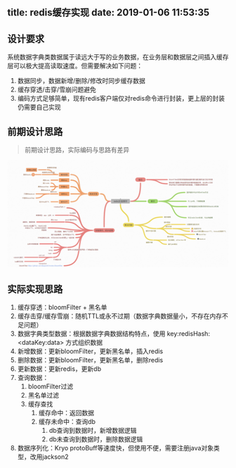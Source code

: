 title: redis缓存实现
date: 2019-01-06 11:53:35
---
## 设计要求

系统数据字典类数据属于读远大于写的业务数据，在业务层和数据层之间插入缓存层可以极大提高读取速度。但需要解决如下问题：
1. 数据同步，数据新增/删除/修改时同步缓存数据
2. 缓存穿透/击穿/雪崩问题避免
3. 编码方式足够简单，现有redis客户端仅对redis命令进行封装，更上层的封装仍需要自己实现

## 前期设计思路

> 前期设计思路，实际编码与思路有差异

![redis脑图](/images/posts/redis-mindx.png)

## 实际实现思路

1. 缓存穿透：bloomFilter + 黑名单
2. 缓存击穿/缓存雪崩：随机TTL或永不过期（数据字典数据量小，不存在内存不足问题）
2. 数据字典类型数据：根据数据字典数据结构特点，使用 key:redisHash:\<dataKey:data\> 方式组织数据
3. 新增数据：更新bloomFilter，更新黑名单，插入redis
4. 删除数据：更新bloomFilter，更新黑名单，删除redis
5. 更新数据：更新redis，更新db
6. 查询数据：
    1. bloomFilter过滤
    2. 黑名单过滤
    3. 缓存查找
        1. 缓存命中：返回数据
        2. 缓存未命中：查询db
            1. db查询到数据时，新增数据逻辑
            2. db未查询到数据时，删除数据逻辑
7. 数据序列化：Kryo protoBuff等速度快，但使用不便，需要注册java对象类型，改用jackson2
